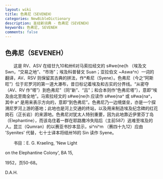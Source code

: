 ```yaml
---
layout: wiki
title: 色弗尼（SEVENEH）
categories: NewBibleDictionary
description: 圣经新词典 - 色弗尼（SEVENEH）
keywords: 色弗尼, SEVENEH
comments: false
---
```


## 色弗尼（SEVENEH）

　　这是 RV、ASV 在结廿九10和卅6对马索拉经文的 s#we{ne{h （埃及文 Swn，“交易之地”、“市场”；埃及科普替文 Suan；亚拉伯文 ~Aswa^n）一词的翻译，AV、RSV 则保留其古典的拼法，作*希尼（Syene）。色弗尼（今之“阿斯旺”）位于尼罗河的第一道大瀑布，昔日标记着埃及和古实的分界线。“从密夺（AV、RV 作“塔”）到色弗尼”〔同“新”、“吕”；和合本则作“色弗尼塔”〕，意即“埃及由北至南全地”。马索拉经文的 s#we{ne{h 应读作 s#we{na^ 或 s#wa{na^，其中 a^ 是用来表示方向的，意即“到色弗尼”。色弗尼乃一边境堡垒，亦是一个探溯尼罗河上游的基地；此地也是河上交通的终站，以及用来制造埃及纪念碑的红花岗石（正长岩）的来源地。色弗尼对犹太人特别重要，因为此地靠近伊里芬丁岛（Elephantine），而该岛住着一群在耶路撒冷失陷后（主前587）逃难至埃及的人。昆兰（Qumran）的以赛亚书抄本显示，si^ni^m （赛四十九12）应由 'Syenites' 代替，七十士译本将结卅16的 Sin 读作 Syene。

　　书目：E. G. Kraeling, 'New Light

on the Elephantine Colony', BA 15,

1952，页50-68。

D.A.H.








